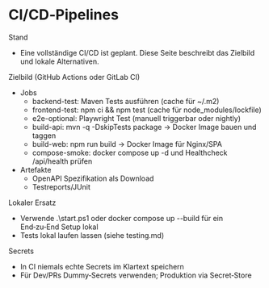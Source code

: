 # CI/CD‑Pipelines

Stand
- Eine vollständige CI/CD ist geplant. Diese Seite beschreibt das Zielbild und lokale Alternativen.

Zielbild (GitHub Actions oder GitLab CI)
- Jobs
  - backend-test: Maven Tests ausführen (cache für ~/.m2)
  - frontend-test: npm ci && npm test (cache für node_modules/lockfile)
  - e2e-optional: Playwright Test (manuell triggerbar oder nightly)
  - build-api: mvn -q -DskipTests package → Docker Image bauen und taggen
  - build-web: npm run build → Docker Image für Nginx/SPA
  - compose-smoke: docker compose up -d und Healthcheck /api/health prüfen
- Artefakte
  - OpenAPI Spezifikation als Download
  - Testreports/JUnit

Lokaler Ersatz
- Verwende .\start.ps1 oder docker compose up --build für ein End‑zu‑End Setup lokal
- Tests lokal laufen lassen (siehe testing.md)

Secrets
- In CI niemals echte Secrets im Klartext speichern
- Für Dev/PRs Dummy‑Secrets verwenden; Produktion via Secret‑Store

